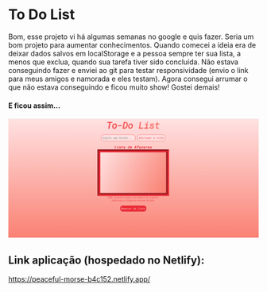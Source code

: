 # To Do List 

Bom, esse projeto vi há algumas semanas no google e quis fazer. Seria um bom projeto para aumentar conhecimentos.
Quando comecei a ideia era de deixar dados salvos em localStorage e a pessoa sempre ter sua lista, a menos que exclua, quando sua tarefa tiver sido concluída. Não estava conseguindo fazer e enviei ao git para testar responsividade (envio o link para meus amigos e namorada e eles testam). Agora consegui arrumar o que não estava conseguindo e ficou muito show! Gostei demais!

#### E ficou assim...

<img src="./images/to_do_list.png">


## Link aplicação (hospedado no Netlify):

https://peaceful-morse-b4c152.netlify.app/